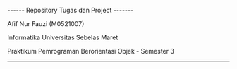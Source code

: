 ------ Repository Tugas dan Project -------

Afif Nur Fauzi (M0521007)



Informatika Universitas Sebelas Maret

Praktikum Pemrograman Berorientasi Objek - Semester 3







-------------------------------------------

